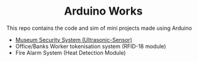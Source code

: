 <h1 align="center">Arduino Works</h1>

This repo contains the code and sim of mini projects made using Arduino
- [Museum Security System (Ultrasonic-Sensor)](https://github.com/shubhsharma023/Arduino-Works/tree/main/Museum_Security)
- Office/Banks Worker tokenisation system (RFID-18 module)
- Fire Alarm System (Heat Detection Module)
